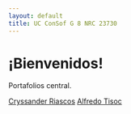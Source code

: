 ```yaml
---
layout: default
title: UC ConSof G 8 NRC 23730
---
```


# ¡Bienvenidos!
Portafolios central.

[Cryssander Riascos](TM638231/index.md)
[Alfredo Tisoc](LuisAlfredo/index.md)
